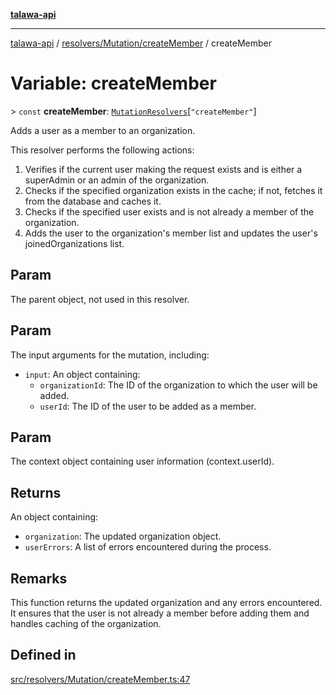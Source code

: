 [**talawa-api**](../../../../README.md)

***

[talawa-api](../../../../modules.md) / [resolvers/Mutation/createMember](../README.md) / createMember

# Variable: createMember

\> `const` **createMember**: [`MutationResolvers`](../../../../types/generatedGraphQLTypes/type-aliases/MutationResolvers.md)\[`"createMember"`\]

Adds a user as a member to an organization.

This resolver performs the following actions:

1. Verifies if the current user making the request exists and is either a superAdmin or an admin of the organization.
2. Checks if the specified organization exists in the cache; if not, fetches it from the database and caches it.
3. Checks if the specified user exists and is not already a member of the organization.
4. Adds the user to the organization's member list and updates the user's joinedOrganizations list.

## Param

The parent object, not used in this resolver.

## Param

The input arguments for the mutation, including:
  - `input`: An object containing:
    - `organizationId`: The ID of the organization to which the user will be added.
    - `userId`: The ID of the user to be added as a member.

## Param

The context object containing user information (context.userId).

## Returns

An object containing:
  - `organization`: The updated organization object.
  - `userErrors`: A list of errors encountered during the process.

## Remarks

This function returns the updated organization and any errors encountered. It ensures that the user is not already a member before adding them and handles caching of the organization.

## Defined in

[src/resolvers/Mutation/createMember.ts:47](https://github.com/PalisadoesFoundation/talawa-api/blob/039b0f127fb8caa46d57186ab4b3bb27fe150903/src/resolvers/Mutation/createMember.ts#L47)
